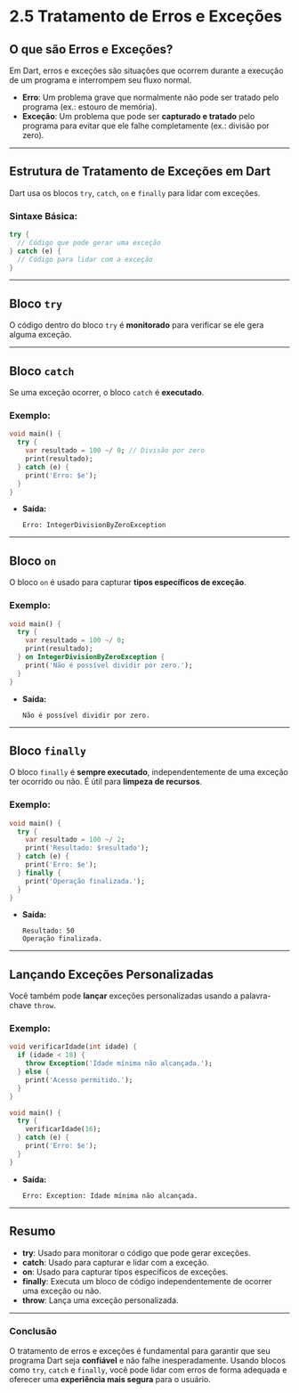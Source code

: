 # **2.5 Tratamento de Erros e Exceções**

## **O que são Erros e Exceções?**
Em Dart, erros e exceções são situações que ocorrem durante a execução de um programa e interrompem seu fluxo normal.  
- **Erro**: Um problema grave que normalmente não pode ser tratado pelo programa (ex.: estouro de memória).
- **Exceção**: Um problema que pode ser **capturado e tratado** pelo programa para evitar que ele falhe completamente (ex.: divisão por zero).

---

## **Estrutura de Tratamento de Exceções em Dart**

Dart usa os blocos `try`, `catch`, `on` e `finally` para lidar com exceções.

### **Sintaxe Básica:**

```dart
try {
  // Código que pode gerar uma exceção
} catch (e) {
  // Código para lidar com a exceção
}
```

---

## **Bloco `try`**
O código dentro do bloco `try` é **monitorado** para verificar se ele gera alguma exceção.

---

## **Bloco `catch`**
Se uma exceção ocorrer, o bloco `catch` é **executado**.

### **Exemplo:**

```dart
void main() {
  try {
    var resultado = 100 ~/ 0; // Divisão por zero
    print(resultado);
  } catch (e) {
    print('Erro: $e');
  }
}
```
- **Saída:**
  ```
  Erro: IntegerDivisionByZeroException
  ```

---

## **Bloco `on`**
O bloco `on` é usado para capturar **tipos específicos de exceção**.

### **Exemplo:**

```dart
void main() {
  try {
    var resultado = 100 ~/ 0;
    print(resultado);
  } on IntegerDivisionByZeroException {
    print('Não é possível dividir por zero.');
  }
}
```
- **Saída:**
  ```
  Não é possível dividir por zero.
  ```

---

## **Bloco `finally`**
O bloco `finally` é **sempre executado**, independentemente de uma exceção ter ocorrido ou não. É útil para **limpeza de recursos**.

### **Exemplo:**

```dart
void main() {
  try {
    var resultado = 100 ~/ 2;
    print('Resultado: $resultado');
  } catch (e) {
    print('Erro: $e');
  } finally {
    print('Operação finalizada.');
  }
}
```
- **Saída:**
  ```
  Resultado: 50
  Operação finalizada.
  ```

---

## **Lançando Exceções Personalizadas**
Você também pode **lançar** exceções personalizadas usando a palavra-chave `throw`.

### **Exemplo:**

```dart
void verificarIdade(int idade) {
  if (idade < 18) {
    throw Exception('Idade mínima não alcançada.');
  } else {
    print('Acesso permitido.');
  }
}

void main() {
  try {
    verificarIdade(16);
  } catch (e) {
    print('Erro: $e');
  }
}
```
- **Saída:**
  ```
  Erro: Exception: Idade mínima não alcançada.
  ```

---

## **Resumo**
- **try**: Usado para monitorar o código que pode gerar exceções.
- **catch**: Usado para capturar e lidar com a exceção.
- **on**: Usado para capturar tipos específicos de exceções.
- **finally**: Executa um bloco de código independentemente de ocorrer uma exceção ou não.
- **throw**: Lança uma exceção personalizada.

---

### **Conclusão**
O tratamento de erros e exceções é fundamental para garantir que seu programa Dart seja **confiável** e não falhe inesperadamente. Usando blocos como `try`, `catch` e `finally`, você pode lidar com erros de forma adequada e oferecer uma **experiência mais segura** para o usuário.
